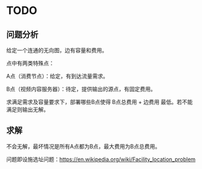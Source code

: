 # TODO

## 问题分析

给定一个连通的无向图，边有容量和费用。

点中有两类特殊点：

A点（消费节点）：给定，有到达流量需求。

B点（视频内容服务器）：待定，提供输出的源点，有固定费用。

求满足需求及容量要求下，部署哪些B点使得 B点总费用 + 边费用 最低。若不能满足则输出无解。


## 求解

不会无解，最坏情况是所有A点都为B点，最大费用为B点总费用。

问题即设施选址问题：https://en.wikipedia.org/wiki/Facility_location_problem